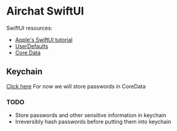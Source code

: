 # Airchat SwiftUI

SwiftUI resources:
* [Apple's SwiftUI tutorial](https://developer.apple.com/tutorials/swiftui/creating-and-combining-views)
* [UserDefaults](https://www.hackingwithswift.com/books/ios-swiftui/storing-user-settings-with-userdefaults)
* [Core Data](https://www.answertopia.com/swiftui/a-swiftui-core-data-tutorial/)

## Keychain 
[Click here](https://www.advancedswift.com/secure-private-data-keychain-swift/)
For now we will store passwords in CoreData
### TODO
* Store passwords and other sensitive information in keychain
* Irreversibly hash passwords before putting them into keychain

